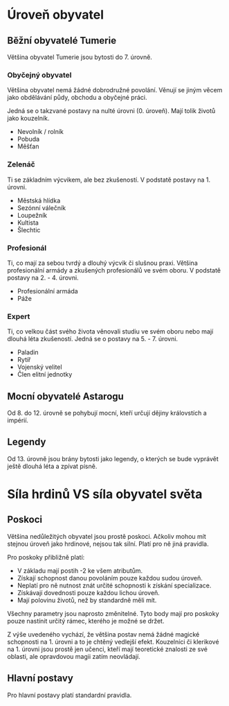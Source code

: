 # Úroveň obyvatel

## Běžní obyvatelé Tumerie

Většina obyvatel Tumerie jsou bytosti do 7. úrovně.

### Obyčejný obyvatel

Většina obyvatel nemá žádné dobrodružné povolání. Věnují se jiným věcem jako obdělávání půdy, obchodu a obyčejné práci.

Jedná se o takzvané postavy na nulté úrovni (0. úroveň). Mají tolik životů jako kouzelník.

- Nevolník / rolník
- Pobuda
- Měšťan

### Zelenáč

Ti se základním výcvikem, ale bez zkušeností. V podstatě postavy na 1. úrovni.

- Městská hlídka
- Sezónní válečník
- Loupežník
- Kultista
- Šlechtic

### Profesionál

Ti, co mají za sebou tvrdý a dlouhý výcvik či slušnou praxi. Většina profesionální armády a zkušených profesionálů ve svém oboru. V podstatě postavy na 2. - 4. úrovni.

- Profesionální armáda
- Páže

### Expert

Ti, co velkou část svého života věnovali studiu ve svém oboru nebo mají dlouhá léta zkušeností. Jedná se o postavy na 5. - 7. úrovni.

- Paladin
- Rytíř
- Vojenský velitel
- Člen elitní jednotky

## Mocní obyvatelé Astarogu

Od 8. do 12. úrovně se pohybují mocní, kteří určují dějiny královstích a impérií.

## Legendy

Od 13. úrovně jsou brány bytosti jako legendy, o kterých se bude vyprávět ještě dlouhá léta a zpívat písně.

# Síla hrdinů VS síla obyvatel světa

## Poskoci

Většina nedůležitých obyvatel jsou prostě poskoci. Ačkoliv mohou mít stejnou úroveň jako hrdinové, nejsou tak silní. Platí pro ně jiná pravidla.

Pro poskoky přibližně platí:
* V základu mají postih -2 ke všem atributům.
* Získají schopnost danou povoláním pouze každou sudou úroveň.
* Neplatí pro ně nutnost znát určité schopnosti k získání specializace.
* Získávají dovednosti pouze každou lichou úroveň.
* Mají polovinu životů, než by standardně měli mít.

Všechny parametry jsou naprosto změnitelné. Tyto body mají pro poskoky pouze nastínit určitý rámec, kterého je možné se držet.

Z výše uvedeného vychází, že většina postav nemá žádné magické schopnosti na 1. úrovni a to je chtěný vedlejší efekt. Kouzelníci či klerikové na 1. úrovni jsou prostě jen učenci, kteří mají teoretické znalosti ze své oblasti, ale opravdovou magii zatím neovládají.

## Hlavní postavy

Pro hlavní postavy platí standardní pravidla.

